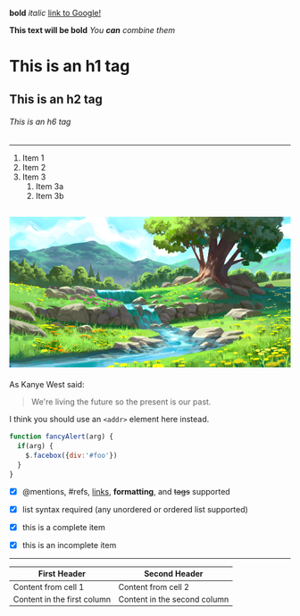 **bold**
*italic*
[link to Google!](http://google.com)

**This text will be bold**
_You **can** combine them_

# This is an h1 tag
## This is an h2 tag
###### This is an h6 tag
---
1. Item 1
1. Item 2
1. Item 3
   1. Item 3a
   1. Item 3b

![GitHub Logo](/img/img1.png)
---
As Kanye West said:

> We're living the future so
> the present is our past.

I think you should use an
`<addr>` element here instead.


```javascript
function fancyAlert(arg) {
  if(arg) {
    $.facebox({div:'#foo'})
  }
}
```


- [x] @mentions, #refs, [links](), **formatting**, and <del>tags</del> supported
- [x] list syntax required (any unordered or ordered list supported)
- [x] this is a complete item
- [x] this is an incomplete item


----


First Header | Second Header
------------ | -------------
Content from cell 1 | Content from cell 2
Content in the first column | Content in the second column